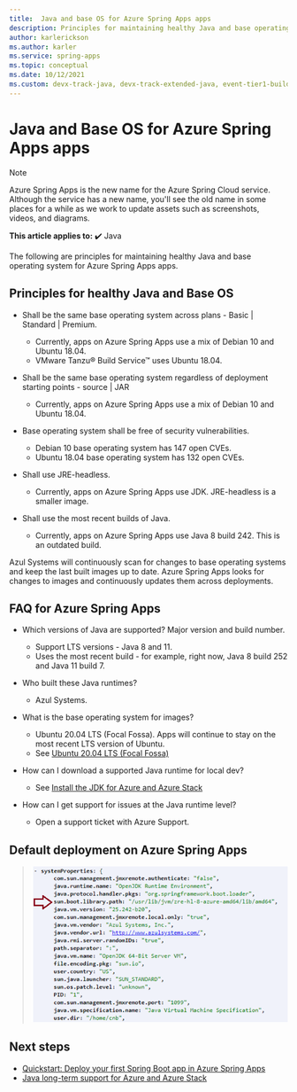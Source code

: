 ```yaml
---
title:  Java and base OS for Azure Spring Apps apps
description: Principles for maintaining healthy Java and base operating system for Azure Spring Apps apps
author: karlerickson
ms.author: karler
ms.service: spring-apps
ms.topic: conceptual
ms.date: 10/12/2021
ms.custom: devx-track-java, devx-track-extended-java, event-tier1-build-2022
---
```


# Java and Base OS for Azure Spring Apps apps

> [!NOTE]
> Azure Spring Apps is the new name for the Azure Spring Cloud service. Although the service has a new name, you'll see the old name in some places for a while as we work to update assets such as screenshots, videos, and diagrams.

**This article applies to:** ✔️ Java

The following are principles for maintaining healthy Java and base operating system for Azure Spring Apps apps.

## Principles for healthy Java and Base OS

* Shall be the same base operating system across plans - Basic | Standard | Premium.

  * Currently, apps on Azure Spring Apps use a mix of Debian 10 and Ubuntu 18.04.
  * VMware Tanzu® Build Service™ uses Ubuntu 18.04.

* Shall be the same base operating system regardless of deployment starting points - source | JAR

  * Currently, apps on Azure Spring Apps use a mix of Debian 10 and Ubuntu 18.04.

* Base operating system shall be free of security vulnerabilities.

  * Debian 10 base operating system has 147 open CVEs.
  * Ubuntu 18.04 base operating system has 132 open CVEs.

* Shall use JRE-headless.

  * Currently, apps on Azure Spring Apps use JDK. JRE-headless is a smaller image.

* Shall use the most recent builds of Java.

  * Currently, apps on Azure Spring Apps use Java 8 build 242. This is an outdated build.

Azul Systems will continuously scan for changes to base operating systems and keep the last built images up to date. Azure Spring Apps looks for changes to images and continuously updates them across deployments.

## FAQ for Azure Spring Apps

* Which versions of Java are supported? Major version and build number.

  * Support LTS versions - Java 8 and 11.
  * Uses the most recent build - for example, right now, Java 8 build 252 and Java 11 build 7.

* Who built these Java runtimes?

  * Azul Systems.

* What is the base operating system for images?

  * Ubuntu 20.04 LTS (Focal Fossa). Apps will continue to stay on the most recent LTS version of Ubuntu.
  * See [Ubuntu 20.04 LTS (Focal Fossa)](http://releases.ubuntu.com/focal/)

* How can I download a supported Java runtime for local dev?

  * See [Install the JDK for Azure and Azure Stack](/azure/developer/java/fundamentals/java-jdk-install)

* How can I get support for issues at the Java runtime level?

  * Open a support ticket with Azure Support.

## Default deployment on Azure Spring Apps

> ![Default deployment](media/spring-cloud-principles/spring-cloud-default-deployment.png)

## Next steps

* [Quickstart: Deploy your first Spring Boot app in Azure Spring Apps](./quickstart.md)
* [Java long-term support for Azure and Azure Stack](/azure/developer/java/fundamentals/java-support-on-azure)
